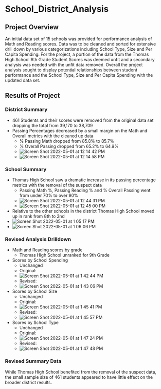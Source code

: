 # School_District_Analysis
## Project Overview

An initial data set of 15 schools was provided for performance analysis of Math and Reading scores.  Data was to be cleaned and sorted for extensive drill down by various categorizations including School Type, Size and Per Capita Spending.  For the project, a portion of the data from the Thomas High School 9th Grade Student Scores was deemed unfit and a secondary analysis was needed with the unfit data removed.  Overall the project analysis sought to display potential relationships between student performance and the School Type, Size and Per Capita Spending with the updated data set.
## Results of Project
### District Summary
  * 461 Students and their scores were removed from the original data set dropping the total from 39,170 to 38,709
  * Passing Percentages decreased by a small margin on the Math and Overall metrics with the cleaned up data
    * % Passing Math dropped from 85.8% to 85.7%
    * % Overall Passing dropped from 65.2% to 64.9%
    * ![Screen Shot 2022-05-01 at 12 14 42 PM](https://user-images.githubusercontent.com/98665941/166156867-0589f960-e425-47e3-8564-fe81f20d500e.png)
    * ![Screen Shot 2022-05-01 at 12 14 58 PM](https://user-images.githubusercontent.com/98665941/166156875-9ad0aec3-7e5f-4705-814d-273b47c5bf51.png)

### School Summary
  * Thomas High School saw a dramatic increase in its passing percentage metrics with the removal of the suspect data
    * Passing Math %, Passing Reading % and % Overall Passing went from under 70% to over 90%
    * ![Screen Shot 2022-05-01 at 12 44 31 PM](https://user-images.githubusercontent.com/98665941/166158085-ef6feb6b-5765-465a-b630-51e0a3bbc93d.png)
    * ![Screen Shot 2022-05-01 at 12 45 00 PM](https://user-images.githubusercontent.com/98665941/166158100-7c9511e3-6c74-4c1d-9652-47079eed8867.png)
 * Relative to the other schools in the district Thomas High School moved up in rank from 8th to 2nd
 * ![Screen Shot 2022-05-01 at 1 05 17 PM](https://user-images.githubusercontent.com/98665941/166158706-33c4fa1e-f7e6-4c77-9a16-f81f079556a4.png)
 * ![Screen Shot 2022-05-01 at 1 06 06 PM](https://user-images.githubusercontent.com/98665941/166158712-36c0ad99-649f-4209-a5cd-c376b8d70c68.png)

### Revised Analysis Drilldown
  * Math and Reading scores by grade
    * Thomas High School unranked for 9th Grade
  * Scores by School Spending
    * Unchanged
    * Original:
    * ![Screen Shot 2022-05-01 at 1 42 44 PM](https://user-images.githubusercontent.com/98665941/166159959-84dae5f7-e64a-44c7-a1d7-918545ef77e6.png)
    * Revised:
    * ![Screen Shot 2022-05-01 at 1 43 06 PM](https://user-images.githubusercontent.com/98665941/166159973-913217f8-1fef-493f-a453-1fc7217ffc1d.png)
  * Scores by School Size
    * Unchanged
    * Original:
    * ![Screen Shot 2022-05-01 at 1 45 41 PM](https://user-images.githubusercontent.com/98665941/166160040-a03c85e8-41fa-4155-acbc-daa795338f00.png)
    * Revised:
    * ![Screen Shot 2022-05-01 at 1 45 57 PM](https://user-images.githubusercontent.com/98665941/166160050-2209bc6a-6f8a-4296-aaf3-c8d1a26ca378.png)
  * Scores by School Type
    * Unchanged
    * Original: 
    * ![Screen Shot 2022-05-01 at 1 47 24 PM](https://user-images.githubusercontent.com/98665941/166160102-80a42707-a296-4ddc-babf-bf14e5e5abee.png)
    * Revised:
    * ![Screen Shot 2022-05-01 at 1 47 48 PM](https://user-images.githubusercontent.com/98665941/166160111-5fc82866-92bb-4a0f-b986-08da6cdcae7a.png)
### Revised Summary Data
While Thomas High School benefited from the removal of the suspect data, the small sample size of 461 students appeared to have little effect on the broader district results.  
